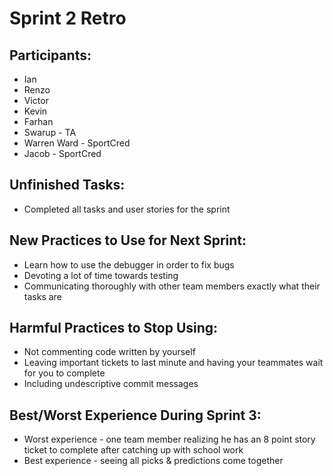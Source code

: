 <!-- Copy and paste the converted output. -->

# Sprint 2 Retro

## Participants:



*   Ian
*   Renzo
*   Victor
*   Kevin
*   Farhan
*   Swarup - TA
*   Warren Ward - SportCred
*   Jacob - SportCred


## Unfinished Tasks:



*   Completed all tasks and user stories for the sprint


## New Practices to Use for Next Sprint:



*   Learn how to use the debugger in order to fix bugs
*   Devoting a lot of time towards testing
*   Communicating thoroughly with other team members exactly what their tasks are


## Harmful Practices to Stop Using: 



*   Not commenting code written by yourself
*   Leaving important tickets to last minute and having your teammates wait for you to complete
*   Including undescriptive commit messages 


## Best/Worst Experience During Sprint 3:



*   Worst experience - one team member realizing he has an 8 point story ticket to complete after catching up with school work
*   Best experience - seeing all picks & predictions come together